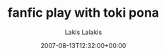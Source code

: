 ---
title: 'fanfic play with toki pona'
posts: 6
hash: 't844'
author: 'Lakis Lalakis'
date: 2007-08-13T12:32:00+00:00
sources:
  - http://forums.tokipona.org/viewtopic.php%3Ft=844.html
---